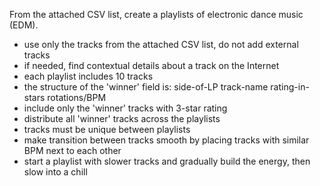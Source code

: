 From the attached CSV list, create a playlists of electronic dance music (EDM).

* use only the tracks from the attached CSV list, do not add external tracks
* if needed, find contextual details about a track on the Internet
* each playlist includes 10 tracks
* the structure of the 'winner' field is: side-of-LP track-name rating-in-stars rotations/BPM
* include only the 'winner' tracks with 3-star rating
* distribute all 'winner' tracks across the playlists
* tracks must be unique between playlists
* make transition between tracks smooth by placing tracks with similar BPM next to each other
* start a playlist with slower tracks and gradually build the energy, then slow into a chill
